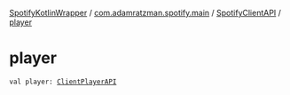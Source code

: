 [SpotifyKotlinWrapper](../../index.md) / [com.adamratzman.spotify.main](../index.md) / [SpotifyClientAPI](index.md) / [player](./player.md)

# player

`val player: `[`ClientPlayerAPI`](../../com.adamratzman.spotify.endpoints.client/-client-player-a-p-i/index.md)
